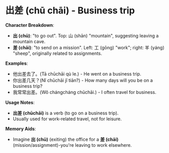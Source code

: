 # **出差 (chū chāi) - Business trip**

**Character Breakdown**:  
- **出 (chū)**: "to go out". Top: 山 (shān) "mountain", suggesting leaving a mountain cave.  
- **差 (chāi)**: "to send on a mission". Left: 工 (gōng) "work"; right: 羊 (yáng) "sheep", originally related to assignments.

**Examples**:  
- 他出差去了。(Tā chūchāi qù le.) - He went on a business trip.  
- 你出差几天？(Nǐ chūchāi jǐ tiān?) - How many days will you be on a business trip?  
- 我常常出差。(Wǒ chángcháng chūchāi.) - I often travel for business.

**Usage Notes**:  
- **出差 (chūchāi)** is a verb (to go on a business trip).  
- Usually used for work-related travel, not for leisure.

**Memory Aids**:  
- Imagine **出 (chū)** (exiting) the office for a **差 (chāi)** (mission/assignment)-you're leaving to work elsewhere.